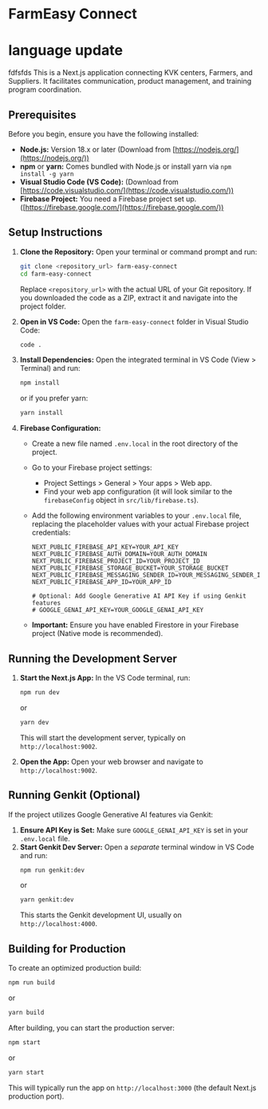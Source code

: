 # FarmEasy Connect
# language update
fdfsfds
This is a Next.js application connecting KVK centers, Farmers, and Suppliers. It facilitates communication, product management, and training program coordination.

## Prerequisites

Before you begin, ensure you have the following installed:

*   **Node.js:** Version 18.x or later (Download from [https://nodejs.org/](https://nodejs.org/))
*   **npm** or **yarn:** Comes bundled with Node.js or install yarn via `npm install -g yarn`
*   **Visual Studio Code (VS Code):** (Download from [https://code.visualstudio.com/](https://code.visualstudio.com/))
*   **Firebase Project:** You need a Firebase project set up. ([https://firebase.google.com/](https://firebase.google.com/))

## Setup Instructions

1.  **Clone the Repository:**
    Open your terminal or command prompt and run:
    ```bash
    git clone <repository_url> farm-easy-connect
    cd farm-easy-connect
    ```
    Replace `<repository_url>` with the actual URL of your Git repository. If you downloaded the code as a ZIP, extract it and navigate into the project folder.

2.  **Open in VS Code:**
    Open the `farm-easy-connect` folder in Visual Studio Code:
    ```bash
    code .
    ```

3.  **Install Dependencies:**
    Open the integrated terminal in VS Code (View > Terminal) and run:
    ```bash
    npm install
    ```
    or if you prefer yarn:
    ```bash
    yarn install
    ```

4.  **Firebase Configuration:**
    *   Create a new file named `.env.local` in the root directory of the project.
    *   Go to your Firebase project settings:
        *   Project Settings > General > Your apps > Web app.
        *   Find your web app configuration (it will look similar to the `firebaseConfig` object in `src/lib/firebase.ts`).
    *   Add the following environment variables to your `.env.local` file, replacing the placeholder values with your actual Firebase project credentials:

        ```dotenv
        NEXT_PUBLIC_FIREBASE_API_KEY=YOUR_API_KEY
        NEXT_PUBLIC_FIREBASE_AUTH_DOMAIN=YOUR_AUTH_DOMAIN
        NEXT_PUBLIC_FIREBASE_PROJECT_ID=YOUR_PROJECT_ID
        NEXT_PUBLIC_FIREBASE_STORAGE_BUCKET=YOUR_STORAGE_BUCKET
        NEXT_PUBLIC_FIREBASE_MESSAGING_SENDER_ID=YOUR_MESSAGING_SENDER_ID
        NEXT_PUBLIC_FIREBASE_APP_ID=YOUR_APP_ID

        # Optional: Add Google Generative AI API Key if using Genkit features
        # GOOGLE_GENAI_API_KEY=YOUR_GOOGLE_GENAI_API_KEY
        ```

    *   **Important:** Ensure you have enabled Firestore in your Firebase project (Native mode is recommended).

## Running the Development Server

1.  **Start the Next.js App:**
    In the VS Code terminal, run:
    ```bash
    npm run dev
    ```
    or
    ```bash
    yarn dev
    ```
    This will start the development server, typically on `http://localhost:9002`.

2.  **Open the App:**
    Open your web browser and navigate to `http://localhost:9002`.

## Running Genkit (Optional)

If the project utilizes Google Generative AI features via Genkit:

1.  **Ensure API Key is Set:** Make sure `GOOGLE_GENAI_API_KEY` is set in your `.env.local` file.
2.  **Start Genkit Dev Server:**
    Open a *separate* terminal window in VS Code and run:
    ```bash
    npm run genkit:dev
    ```
    or
    ```bash
    yarn genkit:dev
    ```
    This starts the Genkit development UI, usually on `http://localhost:4000`.

## Building for Production

To create an optimized production build:

```bash
npm run build
```

or

```bash
yarn build
```

After building, you can start the production server:

```bash
npm start
```

or

```bash
yarn start
```

This will typically run the app on `http://localhost:3000` (the default Next.js production port).
